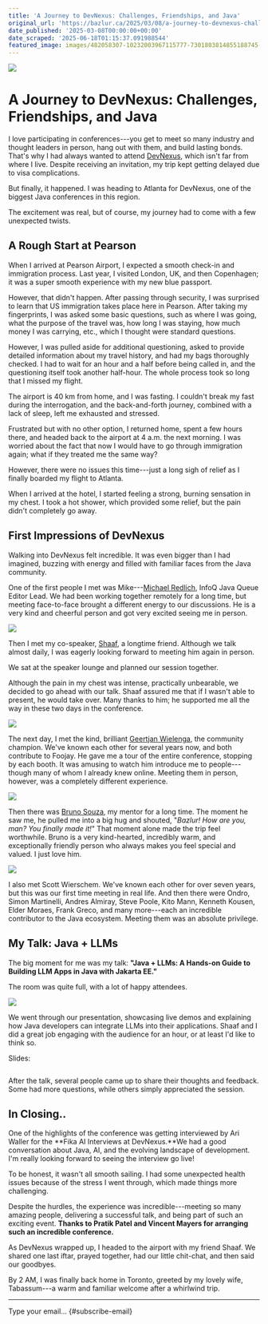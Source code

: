 ```yaml
---
title: 'A Journey to DevNexus: Challenges, Friendships, and Java'
original_url: 'https://bazlur.ca/2025/03/08/a-journey-to-devnexus-challenges-friendships-and-java/'
date_published: '2025-03-08T00:00:00+00:00'
date_scraped: '2025-06-18T01:15:37.091988544'
featured_image: images/482058307-10232003967115777-7301803814855188745-n.jpg
---
```


![](images/482058307-10232003967115777-7301803814855188745-n.jpg)

A Journey to DevNexus: Challenges, Friendships, and Java
========================================================

I love participating in conferences---you get to meet so many industry and thought leaders in person, hang out with them, and build lasting bonds. That's why I had always wanted to attend [DevNexus](https://devnexus.com/), which isn't far from where I live. Despite receiving an invitation, my trip kept getting delayed due to visa complications.

But finally, it happened. I was heading to Atlanta for DevNexus, one of the biggest Java conferences in this region.

The excitement was real, but of course, my journey had to come with a few unexpected twists.

A Rough Start at Pearson
------------------------

When I arrived at Pearson Airport, I expected a smooth check-in and immigration process. Last year, I visited London, UK, and then Copenhagen; it was a super smooth experience with my new blue passport.

However, that didn't happen. After passing through security, I was surprised to learn that US immigration takes place here in Pearson. After taking my fingerprints, I was asked some basic questions, such as where I was going, what the purpose of the travel was, how long I was staying, how much money I was carrying, etc., which I thought were standard questions.

However, I was pulled aside for additional questioning, asked to provide detailed information about my travel history, and had my bags thoroughly checked. I had to wait for an hour and a half before being called in, and the questioning itself took another half-hour. The whole process took so long that I missed my flight.

The airport is 40 km from home, and I was fasting. I couldn't break my fast during the interrogation, and the back-and-forth journey, combined with a lack of sleep, left me exhausted and stressed.

Frustrated but with no other option, I returned home, spent a few hours there, and headed back to the airport at 4 a.m. the next morning. I was worried about the fact that now I would have to go through immigration again; what if they treated me the same way?

However, there were no issues this time---just a long sigh of relief as I finally boarded my flight to Atlanta.

When I arrived at the hotel, I started feeling a strong, burning sensation in my chest. I took a hot shower, which provided some relief, but the pain didn't completely go away.

First Impressions of DevNexus
-----------------------------

Walking into DevNexus felt incredible. It was even bigger than I had imagined, buzzing with energy and filled with familiar faces from the Java community.

One of the first people I met was Mike---[Michael Redlich](https://www.linkedin.com/in/michael-redlich-13a966/), InfoQ Java Queue Editor Lead. We had been working together remotely for a long time, but meeting face-to-face brought a different energy to our discussions. He is a very kind and cheerful person and got very excited seeing me in person.

![](images/482060541-10232003983436185-1689339836780441743-n.jpg)

Then I met my co-speaker, [Shaaf](https://www.linkedin.com/in/shaaf/), a longtime friend. Although we talk almost daily, I was eagerly looking forward to meeting him again in person.

We sat at the speaker lounge and planned our session together.

Although the pain in my chest was intense, practically unbearable, we decided to go ahead with our talk. Shaaf assured me that if I wasn't able to present, he would take over. Many thanks to him; he supported me all the way in these two days in the conference.

![](images/481778775-10232003985396234-4098633525676175712-n.jpg)

The next day, I met the kind, brilliant [Geertjan Wielenga](https://www.linkedin.com/in/geertjanwielenga/), the community champion. We've known each other for several years now, and both contribute to Foojay. He gave me a tour of the entire conference, stopping by each booth. It was amusing to watch him introduce me to people---though many of whom I already knew online. Meeting them in person, however, was a completely different experience.

![](images/481826777-10232003995436485-8105262452812861320-n.jpg)

Then there was [Bruno Souza](https://www.linkedin.com/in/brjavaman/), my mentor for a long time. The moment he saw me, he pulled me into a big hug and shouted, "*Bazlur! How are you, man? You finally made it!*" That moment alone made the trip feel worthwhile. Bruno is a very kind-hearted, incredibly warm, and exceptionally friendly person who always makes you feel special and valued. I just love him.

![](images/483917294-10232071615806952-8672895136015387568-n.jpg)

I also met Scott Wierschem. We've known each other for over seven years, but this was our first time meeting in real life. And then there were Ondro, Simon Martinelli, Andres Almiray, Steve Poole, Kito Mann, Kenneth Kousen, Elder Moraes, Frank Greco, and many more---each an incredible contributor to the Java ecosystem. Meeting them was an absolute privilege.

My Talk: Java + LLMs
--------------------

The big moment for me was my talk: **"Java + LLMs: A Hands-on Guide to Building LLM Apps in Java with Jakarta EE."**

The room was quite full, with a lot of happy attendees.

![](images/whatsapp-image-2025-03-08-at-4.19.37-am.jpeg)

We went through our presentation, showcasing live demos and explaining how Java developers can integrate LLMs into their applications. Shaaf and I did a great job engaging with the audience for an hour, or at least I'd like to think so.

Slides:

```

```

After the talk, several people came up to share their thoughts and feedback. Some had more questions, while others simply appreciated the session.

In Closing..
------------

One of the highlights of the conference was getting interviewed by Ari Waller for the **Fika AI Interviews at DevNexus.**We had a good conversation about Java, AI, and the evolving landscape of development. I'm really looking forward to seeing the interview go live!

To be honest, it wasn't all smooth sailing. I had some unexpected health issues because of the stress I went through, which made things more challenging.

Despite the hurdles, the experience was incredible---meeting so many amazing people, delivering a successful talk, and being part of such an exciting event. **Thanks to Pratik Patel and Vincent Mayers for arranging such an incredible conference.**

As DevNexus wrapped up, I headed to the airport with my friend Shaaf. We shared one last iftar, prayed together, had our little chit-chat, and then said our goodbyes.

By 2 AM, I was finally back home in Toronto, greeted by my lovely wife, Tabassum---a warm and familiar welcome after a whirlwind trip.  

*** ** * ** ***

Type your email... {#subscribe-email}
